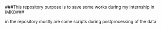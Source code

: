 ###This repository purpose is to save some works during my internship in IMKO###

in the repository mostly are some scripts during postprocessing of the data


